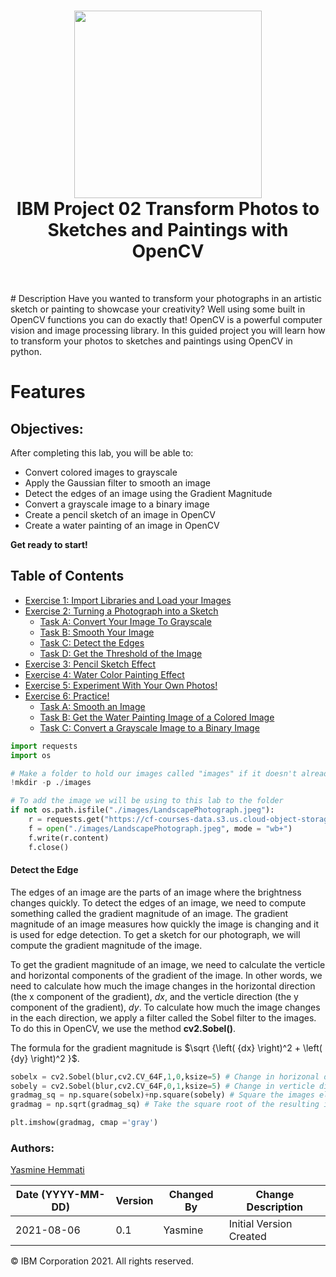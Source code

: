 <div align="center">
      <h1> <img src="https://github.com/ahammadmejbah/IBM-Transform-Photos-to-Sketches-and-Paintings-with-OpenCV/blob/main/Additional%20Files/SN_web_lightmode.svg" width="300px"><br/>IBM Project 02 Transform Photos to Sketches and Paintings with OpenCV</h1>
     </div>

<p align="center"> <a href="https://github.com/ahammadmejbah" target="_blank"><img alt="" src="https://img.shields.io/badge/Website-EA4C89?style=normal&logo=dribbble&logoColor=white" style="vertical-align:center" /></a> <a href="https://twitter.com/ahammadmejbah" target="_blank"><img alt="" src="https://img.shields.io/badge/Twitter-1DA1F2?style=normal&logo=twitter&logoColor=white" style="vertical-align:center" /></a> <a href="https://www.facebook.com/ahammadmejbah" target="_blank"><img alt="" src="https://img.shields.io/badge/Facebook-1877F2?style=normal&logo=facebook&logoColor=white" style="vertical-align:center" /></a> <a href="https://www.instagram.com/ahammadmejbah/" target="_blank"><img alt="" src="https://img.shields.io/badge/Instagram-E4405F?style=normal&logo=instagram&logoColor=white" style="vertical-align:center" /></a> <a href="https://www.linkedin.com/in/ahammadmejbah/}" target="_blank"><img alt="" src="https://img.shields.io/badge/LinkedIn-0077B5?style=normal&logo=linkedin&logoColor=white" style="vertical-align:center" /></a> </p>
# Description
Have you wanted to transform your photographs in an artistic sketch or painting to showcase your creativity? Well using some built in OpenCV functions you can do exactly that! OpenCV is a powerful computer vision and image processing library. In this guided project you will learn how to transform your photos to sketches and paintings using OpenCV in python.

# Features
## Objectives:

After completing this lab, you will be able to:

*   Convert colored images to grayscale
*   Apply the Gaussian filter to smooth an image
*   Detect the edges of an image using the Gradient Magnitude
*   Convert a grayscale image to a binary image
*   Create a pencil sketch of an image in OpenCV
*   Create a water painting of an image in OpenCV

**Get ready to start!**
## Table of Contents

*   [Exercise 1: Import Libraries and Load your Images](#Exercise1)
*   [Exercise 2: Turning a Photograph into a Sketch](#Exercise2)
    *   [Task A: Convert Your Image To Grayscale](#TaskA)
    *   [Task B: Smooth Your Image](#TaskB)
    *   [Task C: Detect the Edges](#TaskC)
    *   [Task D: Get the Threshold of the Image](#TaskD)
*   [Exercise 3: Pencil Sketch Effect](#Exercise3)
*   [Exercise 4: Water Color Painting Effect](#Exercise4)
*   [Exercise 5: Experiment With Your Own Photos!](#Exercise5)
*   [Exercise 6: Practice!](#Exercise6)
    *   [Task A: Smooth an Image](#Task6A)
    *   [Task B: Get the Water Painting Image of a Colored Image ](#Task6B)
    *   [Task C: Convert a Grayscale Image to a Binary Image](#Task6C)



``` python
import requests
import os

# Make a folder to hold our images called "images" if it doesn't already exist
!mkdir -p ./images

# To add the image we will be using to this lab to the folder
if not os.path.isfile("./images/LandscapePhotograph.jpeg"):
    r = requests.get("https://cf-courses-data.s3.us.cloud-object-storage.appdomain.cloud/transform-photos-to-sketches-and-paintings-with-opencv/images/LandscapePhotograph.jpeg")
    f = open("./images/LandscapePhotograph.jpeg", mode = "wb+")
    f.write(r.content)
    f.close()

```

#### Detect the Edge

The edges of an image are the parts of an image where the brightness changes quickly. To detect the edges of an image, we need to compute something called the gradient magnitude of an image. The gradient magnitude of an image measures how quickly the image is changing and it is used for edge detection. To get a sketch for our photograph, we will compute the gradient magnitude of the image.

To get the gradient magnitude of an image, we need to calculate the verticle and horizontal components of the gradient of the image. In other words, we need to calculate how much the image changes in the horizontal direction (the x component of the gradient), $dx$, and the verticle direction (the y component of the gradient), $dy$. To calculate how much the image changes in the each direction, we apply a filter called the Sobel filter to the images. To do this in OpenCV, we use the method **cv2.Sobel()**.

The formula for the gradient magnitude is $\sqrt {\left( {dx} \right)^2 + \left( {dy} \right)^2 }$.


``` python
sobelx = cv2.Sobel(blur,cv2.CV_64F,1,0,ksize=5) # Change in horizonal direction, dx
sobely = cv2.Sobel(blur,cv2.CV_64F,0,1,ksize=5) # Change in verticle direction, dy
gradmag_sq = np.square(sobelx)+np.square(sobely) # Square the images element-wise and then add them together 
gradmag = np.sqrt(gradmag_sq) # Take the square root of the resulting image element-wise to get the gradient magnitude

plt.imshow(gradmag, cmap ='gray')

```

### Authors:
[Yasmine Hemmati](https://www.linkedin.com/in/yasmine-hemmati-80592119b/?utm_medium=Exinfluencer&utm_source=Exinfluencer&utm_content=000026UJ&utm_term=10006555&utm_id=NA-SkillsNetwork-Channel-SkillsNetworkQuickLabstransformphotostosketchesandpaintingswithopencv28748434-2021-01-01)


| Date (YYYY-MM-DD) | Version | Changed By | Change Description      |
| ----------------- | ------- | ---------- | ----------------------- |
| 2021-08-06        | 0.1     | Yasmine    | Initial Version Created |

© IBM Corporation 2021. All rights reserved.

<!-- </> with 💛 by readMD (https://readmd.itsvg.in) -->
    
